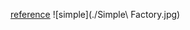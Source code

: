 [reference](https://rongli.gitbooks.io/design-pattern/content/chapter1.html)
![simple](./Simple\ Factory.jpg)
